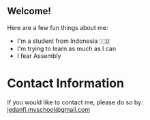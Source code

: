 ## Welcome!
Here are a few fun things about me:
- I'm a student from Indonesia :indonesia:
- I'm trying to learn as much as I can
- I fear Assembly

# Contact Information
If you would like to contact me, please do so by: jedanfi.myschool@gmail.com

<!--
**Jedanfi/Jedanfi** is a ✨ _special_ ✨ repository because its `README.md` (this file) appears on your GitHub profile.

Here are some ideas to get you started:

- 🔭 I’m currently working on ...
- 🌱 I’m currently learning ...
- 👯 I’m looking to collaborate on ...
- 🤔 I’m looking for help with ...
- 💬 Ask me about ...
- 📫 How to reach me: ...
- 😄 Pronouns: ...
- ⚡ Fun fact: ...
-->
